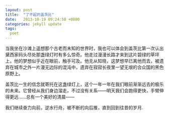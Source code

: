 ```yaml
---
layout: post
title:  "了不起的盖茨比"
date:   2013-10-19 09:24:58 +0800
categories: jekyll update
tags:
  poet 
---
```

当我坐在沙滩上遥想那个古老而未知的世界时，我也可以体会到盖茨比第一次认出黛西家码头尽处那盏绿灯时有多么惊奇。他走过漫漫长路才来到这片碧绿的草坪上，他的梦想似乎近在眼前，触手可及。他无从知晓，这梦想早已离他而去，被遗弃在城市之外一片漫无边际的混沌中，遗弃在寂寂长夜里一望无垠的合众国的黑色原野上。

盖茨比一生的信念就寄托在这盏绿灯上，这个一年一年在我们眼前渐渐远去的极乐的未来。它曾经从我们身边溜走，不过没有关系——明天我们会跑得更快，手臂伸得更远……总有一个美好的清晨——

我们继续奋力向前，逆水行舟，被不断的向后推，直到回到往昔的岁月.
